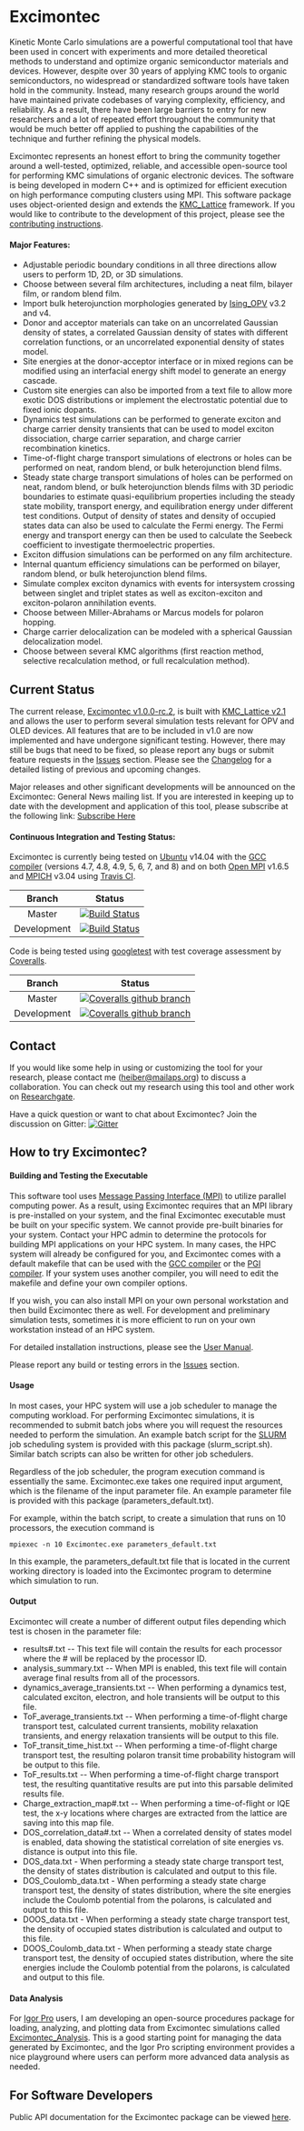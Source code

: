 <!---
# Copyright (c) 2017-2019 Michael C. Heiber
# This source file is part of the Excimontec project, which is subject to the MIT License.
# For more information, see the LICENSE file that accompanies this software.
# The Excimontec project can be found on Github at https://github.com/MikeHeiber/Excimontec
--->
# Excimontec

Kinetic Monte Carlo simulations are a powerful computational tool that have been used in concert with experiments and more detailed theoretical methods to understand and optimize organic semiconductor materials and devices. 
However, despite over 30 years of applying KMC tools to organic semiconductors, no widespread or standardized software tools have taken hold in the community. 
Instead, many research groups around the world have maintained private codebases of varying complexity, efficiency, and reliability. 
As a result, there have been large barriers to entry for new researchers and a lot of repeated effort throughout the community that would be much better off applied to pushing the capabilities of the technique and further refining the physical models. 

Excimontec represents an honest effort to bring the community together around a well-tested, optimized, reliable, and accessible open-source tool for performing KMC simulations of organic electronic devices. 
The software is being developed in modern C++ and is optimized for efficient execution on high performance computing clusters using MPI. 
This software package uses object-oriented design and extends the [KMC_Lattice](https://github.com/MikeHeiber/KMC_Lattice) framework. 
If you would like to contribute to the development of this project, please see the [contributing instructions](./CONTRIBUTING.md).

#### Major Features:
- Adjustable periodic boundary conditions in all three directions allow users to perform 1D, 2D, or 3D simulations.
- Choose between several film architectures, including a neat film, bilayer film, or random blend film.
- Import bulk heterojunction morphologies generated by [Ising_OPV](https://github.com/MikeHeiber/Ising_OPV) v3.2 and v4.
- Donor and acceptor materials can take on an uncorrelated Gaussian density of states, a correlated Gaussian density of states with different correlation functions, or an uncorrelated exponential density of states model.
- Site energies at the donor-acceptor interface or in mixed regions can be modified using an interfacial energy shift model to generate an energy cascade.
- Custom site energies can also be imported from a text file to allow more exotic DOS distributions or implement the electrostatic potential due to fixed ionic dopants.
- Dynamics test simulations can be performed to generate exciton and charge carrier density transients that can be used to model exciton dissociation, charge carrier separation, and charge carrier recombination kinetics.
- Time-of-flight charge transport simulations of electrons or holes can be performed on neat, random blend, or bulk heterojunction blend films.
- Steady state charge transport simulations of holes can be performed on neat, random blend, or bulk heterojunction blends films with 3D periodic boundaries to estimate quasi-equilibrium properties including the steady state mobility, transport energy, and equilibration energy under different test conditions. Output of density of states and density of occupied states data can also be used to calculate the Fermi energy.  The Fermi energy and transport energy can then be used to calculate the Seebeck coefficient to investigate thermoelectric properties.
- Exciton diffusion simulations can be performed on any film architecture.
- Internal quantum efficiency simulations can be performed on bilayer, random blend, or bulk heterojunction blend films.
- Simulate complex exciton dynamics with events for intersystem crossing between singlet and triplet states as well as exciton-exciton and exciton-polaron annihilation events.
- Choose between Miller-Abrahams or Marcus models for polaron hopping.
- Charge carrier delocalization can be modeled with a spherical Gaussian delocalization model.
- Choose between several KMC algorithms (first reaction method, selective recalculation method, or full recalculation method).

## Current Status

The current release, [Excimontec v1.0.0-rc.2](https://github.com/MikeHeiber/Excimontec/releases), is built with [KMC_Lattice v2.1](https://github.com/MikeHeiber/KMC_Lattice/releases) and allows the user to perform several simulation tests relevant for OPV and OLED devices. 
All features that are to be included in v1.0 are now implemented and have undergone significant testing. 
However, there may still be bugs that need to be fixed, so please report any bugs or submit feature requests in the [Issues](https://github.com/MikeHeiber/Excimontec/issues) section. 
Please see the [Changelog](CHANGELOG.md) for a detailed listing of previous and upcoming changes. 

Major releases and other significant developments will be announced on the Excimontec: General News mailing list. If you are interested in keeping up to date with the development and application of this tool, please subscribe at the following link:
[Subscribe Here](http://eepurl.com/dis9AT)

#### Continuous Integration and Testing Status:

Excimontec is currently being tested on [Ubuntu](https://www.ubuntu.com/) v14.04 with the [GCC compiler](https://gcc.gnu.org/) (versions 4.7, 4.8, 4.9, 5, 6, 7, and 8) and on both [Open MPI](http://www.open-mpi.org/) v1.6.5 and [MPICH](http://www.mpich.org/) v3.04 using [Travis CI](https://travis-ci.com/).

| Branch | Status |
| :------: | ------ |
| Master | [![Build Status](https://img.shields.io/travis/MikeHeiber/Excimontec/master.svg?style=for-the-badge)](https://travis-ci.org/MikeHeiber/Excimontec) |
| Development | [![Build Status](https://img.shields.io/travis/MikeHeiber/Excimontec/development.svg?style=for-the-badge)](https://travis-ci.org/MikeHeiber/Excimontec) |

Code is being tested using [googletest](https://github.com/google/googletest) with test coverage assessment by [Coveralls](https://coveralls.io/).

| Branch | Status |
| :------: | ------ |
| Master | [![Coveralls github branch](https://img.shields.io/coveralls/github/MikeHeiber/Excimontec/master.svg?style=for-the-badge)](https://coveralls.io/github/MikeHeiber/Excimontec?branch=master) |
| Development | [![Coveralls github branch](https://img.shields.io/coveralls/github/MikeHeiber/Excimontec/development.svg?style=for-the-badge)](https://coveralls.io/github/MikeHeiber/Excimontec?branch=development) |

## Contact

If you would like some help in using or customizing the tool for your research, please contact me (heiber@mailaps.org) to discuss a collaboration. 
You can check out my research using this tool and other work on [Researchgate](https://www.researchgate.net/profile/Michael_Heiber).

Have a quick question or want to chat about Excimontec?  Join the discussion on Gitter: [![Gitter](https://img.shields.io/gitter/room/nwjs/nw.js.svg?style=for-the-badge)
](https://gitter.im/Excimontec)

## How to try Excimontec?

#### Building and Testing the Executable

This software tool uses [Message Passing Interface (MPI)](https://computing.llnl.gov/tutorials/mpi/) to utilize parallel computing power. 
As a result, using Excimontec requires that an MPI library is pre-installed on your system, and the final Excimontec executable must be built on your specific system. 
We cannot provide pre-built binaries for your system. 
Contact your HPC admin to determine the protocols for building MPI applications on your HPC system. 
In many cases, the HPC system will already be configured for you, and Excimontec comes with a default makefile that can be used with the [GCC compiler](https://gcc.gnu.org/) or the [PGI compiler](https://www.pgroup.com/).
If your system uses another compiler, you will need to edit the makefile and define your own compiler options.

If you wish, you can also install MPI on your own personal workstation and then build Excimontec there as well. 
For development and preliminary simulation tests, sometimes it is more efficient to run on your own workstation instead of an HPC system. 

For detailed installation instructions, please see the [User Manual](https://mikeheiber.github.io/Excimontec/User_Manual.pdf).

Please report any build or testing errors in the [Issues](https://github.com/MikeHeiber/Excimontec/issues) section. 

#### Usage

In most cases, your HPC system will use a job scheduler to manage the computing workload. 
For performing Excimontec simulations, it is recommended to submit batch jobs where you will request the resources needed to perform the simulation. 
An example batch script for the [SLURM](https://slurm.schedmd.com/) job scheduling system is provided with this package (slurm_script.sh). 
Similar batch scripts can also be written for other job schedulers.

Regardless of the job scheduler, the program execution command is essentially the same. 
Excimontec.exe takes one required input argument, which is the filename of the input parameter file. 
An example parameter file is provided with this package (parameters_default.txt).

For example, within the batch script, to create a simulation that runs on 10 processors, the execution command is

```mpiexec -n 10 Excimontec.exe parameters_default.txt```

In this example, the parameters_default.txt file that is located in the current working directory is loaded into the Excimontec program to determine which simulation to run.

#### Output

Excimontec will create a number of different output files depending which test is chosen in the parameter file:
- results#.txt -- This text file will contain the results for each processor where the # will be replaced by the processor ID.
- analysis_summary.txt -- When MPI is enabled, this text file will contain average final results from all of the processors.
- dynamics_average_transients.txt -- When performing a dynamics test, calculated exciton, electron, and hole transients will be output to this file.
- ToF_average_transients.txt -- When performing a time-of-flight charge transport test, calculated current transients, mobility relaxation transients, and energy relaxation transients will be output to this file.
- ToF_transit_time_hist.txt -- When performing a time-of-flight charge transport test, the resulting polaron transit time probability histogram will be output to this file.
- ToF_results.txt -- When performing a time-of-flight charge transport test, the resulting quantitative results are put into this parsable delimited results file.
- Charge_extraction_map#.txt -- When performing a time-of-flight or IQE test, the x-y locations where charges are extracted from the lattice are saving into this map file.
- DOS_correlation_data#.txt -- When a correlated density of states model is enabled, data showing the statistical correlation of site energies vs. distance is output into this file.
- DOS_data.txt - When performing a steady state charge transport test, the density of states distribution is calculated and output to this file.
- DOS_Coulomb_data.txt - When performing a steady state charge transport test, the density of states distribution, where the site energies include the Coulomb potential from the polarons, is calculated and output to this file.
- DOOS_data.txt - When performing a steady state charge transport test, the density of occupied states distribution is calculated and output to this file.
- DOOS_Coulomb_data.txt - When performing a steady state charge transport test, the density of occupied states distribution, where the site energies include the Coulomb potential from the polarons, is calculated and output to this file.

#### Data Analysis

For [Igor Pro](https://www.wavemetrics.com/) users, I am developing an open-source procedures package for loading, analyzing, and plotting data from Excimontec simulations called [Excimontec_Analysis](https://github.com/MikeHeiber/Excimontec_Analysis). 
This is a good starting point for managing the data generated by Excimontec, and the Igor Pro scripting environment provides a nice playground where users can perform more advanced data analysis as needed.

## For Software Developers

Public API documentation for the Excimontec package can be viewed [here](https://mikeheiber.github.io/Excimontec/).
